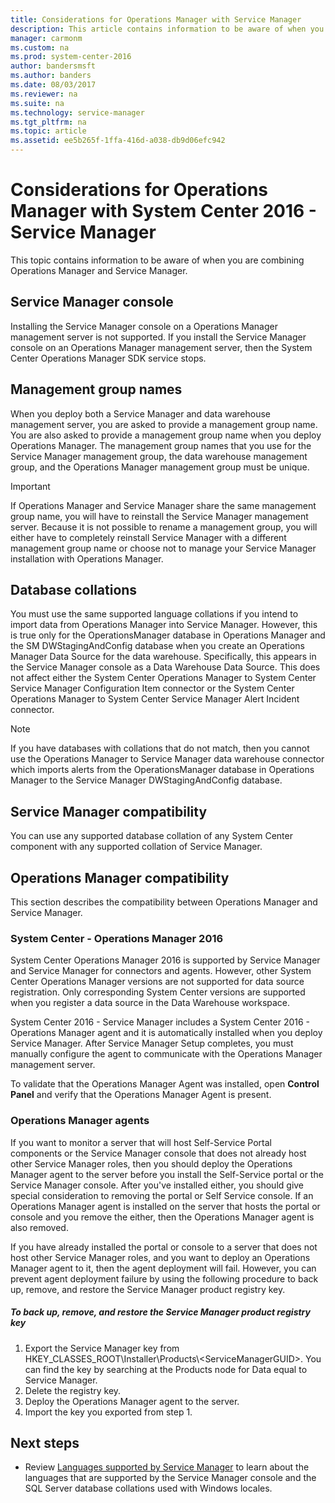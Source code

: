 ```yaml
---
title: Considerations for Operations Manager with Service Manager
description: This article contains information to be aware of when you are combining Operations Manager and Service Manager.
manager: carmonm
ms.custom: na
ms.prod: system-center-2016
author: bandersmsft
ms.author: banders
ms.date: 08/03/2017
ms.reviewer: na
ms.suite: na
ms.technology: service-manager
ms.tgt_pltfrm: na
ms.topic: article
ms.assetid: ee5b265f-1ffa-416d-a038-db9d06efc942
---
```


# Considerations for Operations Manager with System Center 2016 - Service Manager

This topic contains information to be aware of when you are combining Operations Manager and Service Manager.  

## Service Manager console

Installing the Service Manager console on a Operations Manager management server is not supported. If you install the Service Manager console on an Operations Manager management server, then the System Center Operations Manager SDK service stops.

## Management group names

When you deploy both a Service Manager and data warehouse management server, you are asked to provide a management group name. You are also asked to provide a management group name when you deploy Operations Manager. The management group names that you use for the Service Manager management group, the data warehouse management group, and the Operations Manager management group must be unique.  

> [!IMPORTANT]  
>  If Operations Manager and Service Manager share the same management group name, you will have to reinstall the Service Manager management server. Because it is not possible to rename a management group, you will either have to completely reinstall Service Manager with a different management group name or choose not to manage your Service Manager installation with Operations Manager.  

## Database collations

You must use the same supported language collations if you intend to import data from Operations Manager into Service Manager. However, this is true only for the OperationsManager database in Operations Manager and the SM DWStagingAndConfig database when you create an Operations Manager Data Source for the data warehouse. Specifically, this appears in the Service Manager console as a Data Warehouse Data Source. This does not affect either the System Center Operations Manager to System Center Service Manager Configuration Item connector or the System Center Operations Manager to System Center Service Manager Alert Incident connector.  

> [!NOTE]  
>  If you have databases with collations that do not match, then you cannot use the Operations Manager to Service Manager data warehouse connector which imports alerts from the OperationsManager database  in Operations Manager to the Service Manager DWStagingAndConfig database.  

## Service Manager compatibility

You can use any supported database collation of any System Center component with any supported collation of Service Manager.  

## Operations Manager compatibility  

This section describes the compatibility between Operations Manager and Service Manager.  

### System Center - Operations Manager 2016

 System Center Operations Manager 2016 is supported by Service Manager and Service Manager for connectors and agents. However, other System Center Operations Manager versions are not supported for data source registration. Only corresponding System Center versions are supported when you register a data source in the Data Warehouse workspace.  

System Center 2016 - Service Manager includes a System Center 2016 - Operations Manager agent and it is automatically installed when you deploy Service Manager. After Service Manager Setup completes, you must manually configure the agent to communicate with the Operations Manager management server.  

To validate that the Operations Manager Agent was installed, open **Control Panel** and verify that the Operations Manager Agent is present.

### Operations Manager agents

If you want to monitor a server that will host Self\-Service Portal components or the Service Manager console that does not already host other Service Manager roles, then you should deploy the Operations Manager agent to the server before you install the Self\-Service portal or the Service Manager console. After you've installed either, you should give special consideration to removing the portal or Self Service console. If an Operations Manager agent is installed on the server that hosts the portal or console and you remove the either, then the Operations Manager agent is also removed.  

If you have already installed the portal or console to a server that does not host other Service Manager roles, and you want to deploy an Operations Manager agent to it, then the agent deployment will fail. However, you can prevent agent deployment failure by using the following procedure to back up, remove, and restore the Service Manager product registry key.  

##### To back up, remove, and restore the Service Manager product registry key  

1.  Export the Service Manager key from HKEY\_CLASSES\_ROOT\\Installer\\Products\\\<ServiceManagerGUID\>. You can find the key by searching at the Products node for Data equal to Service Manager.  
2.  Delete the registry key.  
3.  Deploy the Operations Manager agent to the server.  
4.  Import the key you exported from step 1.

## Next steps

- Review [Languages supported by Service Manager](sm-languages.md) to learn about the languages that are supported by the Service Manager console and the SQL Server database collations used with Windows locales.
